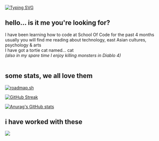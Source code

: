 [![Typing SVG](https://readme-typing-svg.demolab.com?font=Lato&weight=500&size=18&pause=1000&color=65C9FF&background=FFFFFF00&vCenter=true&width=500&height=18&lines=//+welcome+to+my+GitHub+page%2C+Wanderer;//+my+name+is+Paulina;//+it's+nice+to+meet+you;//+how+are+you+feeling+today%3F)](https://git.io/typing-svg)

## hello... is it me you're looking for?

I have been learning how to code at School Of Code for the past 4 months<br>
usually you will find me reading about technology, east Asian cultures, psychology & arts<br>
I have got a tortie cat named... cat<br>
*(also in my spare time I enjoy killing monsters in Diablo 4)*<br><br>

## some stats, we all love them

[![roadmap.sh](https://roadmap.sh/card/wide/66c701ca92ec1a8a73ac8bc4?variant=dark&roadmaps=frontend%2Cfull-stack%2Cux-design%2Cjavascript)](https://roadmap.sh)

[![GitHub Streak](https://streak-stats.demolab.com?user=peposlawa&theme=shadow-brown&border_radius=7&date_format=j%20M%5B%20Y%5D&card_width=500&card_height=190&excludeDaysLabel=21262D&background=0C1117&border=21262D&stroke=21262D&ring=65C9FF&fire=FF4F6D&currStreakNum=AEAEAE&sideNums=F9FAFB&currStreakLabel=F9FAFB&sideLabels=8D8D8D&dates=404A58)](https://git.io/streak-stats)

[![Anurag's GitHub stats](https://github-readme-stats.vercel.app/api?username=peposlawa&bg_color=0C1117&border_color=21262D&text_color=7D848E&title_color=65C9FF&icon_color=65C9FF&card_width=500)](https://github.com/anuraghazra/github-readme-stats)

## i have worked with these

<p align="left">
  <a href="https://skillicons.dev">
    <img src="https://skillicons.dev/icons?i=git,github,js,html,css,express,nextjs,nodejs,react,vite,docker,postman,vercel,vscode,windows,apple,figma,blender,ps,ai,pr,obsidian,linkedin,discord,instagram,codepen&perline=15" />
  </a>
</p>
